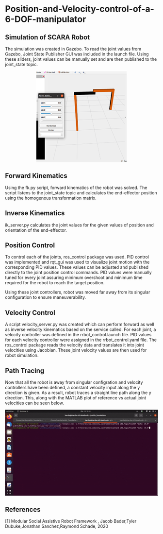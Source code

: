 # Position-and-Velocity-control-of-a-6-DOF-manipulator

## Simulation of SCARA Robot

The simulation was created in Gazebo. To read the joint values from Gazebo, Joint State Publisher GUI was included in the launch file. Using these sliders, joint values can be manually set and are then published to the joint_state topic. 

<p align = "center">
<img src="images/scara.png" width="300" height="300">
</p>

## Forward Kinematics

Using the fk.py script, forward kinematics of the robot was solved. The script listens to the joint_state topic and calculates the end-effector position using the homogenous transformation matrix.

## Inverse Kinematics

ik_server.py calculates the joint values for the given values of position and orientation of the end-effector.

## Position Control

To control each of the joints, ros_control package was used. PID control was implemented and rqt_gui was used to visualize joint motion with the corresponding PID values. These values can be adjusted and published directly to the joint position control commands. PID values were manually tuned for every joint assuring minimum overshoot and minimum time required for the robot to reach the target position.

Using these joint controllers, robot was moved far away from its singular configuration to ensure maneuverability.

## Velocity Control

A script velocity_server.py was created which can perform forward as well as inverse velocity kinematics based on the service called. For each joint, a velocity controller was defined in the rrbot_control.launch file. PID values for each velocity controller were assigned in the rrbot_control.yaml file. The ros_control package reads the velocity data and translates it into joint velocities using Jacobian. These joint velocity values are then used for robot simulation. 

## Path Tracing 

Now that all the robot is away from singular configration and velocity controllers have been defined, a constant velocity input along the y direction is given. As a result, robot traces a straight line path along the y direction. This, along with the MATLAB plot of reference vs actual joint velocities can be seen below.

![video](video.gif)

## References

<a id="1">[1]</a> 
Modular Social Assistive Robot Framework , Jacob Bader,Tyler Dubuke,Jonathan Sanchez,Raymond Schade, 2020 


